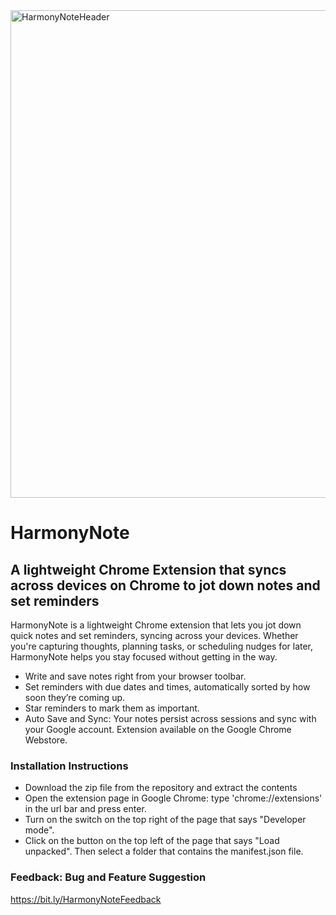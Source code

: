 <img width="780" alt="HarmonyNoteHeader" src="https://github.com/user-attachments/assets/c16f806a-7fd6-4e80-b20d-edfc5edd46eb" />

# HarmonyNote
## A lightweight Chrome Extension that syncs across devices on Chrome to jot down notes and set reminders

HarmonyNote is a lightweight Chrome extension that lets you jot down quick notes and set reminders, syncing across your devices. Whether you're capturing thoughts, planning tasks, or scheduling nudges for later, HarmonyNote helps you stay focused without getting in the way.
- Write and save notes right from your browser toolbar.
- Set reminders with due dates and times, automatically sorted by how soon they’re coming up.
- Star reminders to mark them as important.
- Auto Save and Sync: Your notes persist across sessions and sync with your Google account.
Extension available on the Google Chrome Webstore.

### Installation Instructions
- Download the zip file from the repository and extract the contents
- Open the extension page in Google Chrome: type 'chrome://extensions' in the url bar and press enter.
- Turn on the switch on the top right of the page that says "Developer mode".
- Click on the button on the top left of the page that says "Load unpacked". Then select a folder that contains the manifest.json file.

### Feedback: Bug and Feature Suggestion
https://bit.ly/HarmonyNoteFeedback

